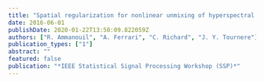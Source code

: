 ```yaml
---
title: "Spatial regularization for nonlinear unmixing of hyperspectral data with vector-valued kernel functions"
date: 2016-06-01
publishDate: 2020-01-22T13:50:09.822059Z
authors: ["R. Ammanouil", "A. Ferrari", "C. Richard", "J. Y. Tournere"]
publication_types: ["1"]
abstract: ""
featured: false
publication: "*IEEE Statistical Signal Processing Workshop (SSP)*"
---
```


